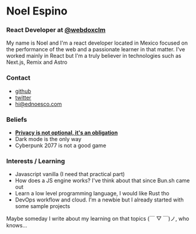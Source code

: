 # Noel Espino

### React Developer at [@webdoxclm](https://twitter.com/webdoxclm)

My name is Noel and I'm a react developer located in Mexico focused on the performance of the web and a passionate learner in that matter.
I've worked mainly in React but I'm a truly believer in technologies such as Next.js, Remix and Astro

### Contact

- [github](https://github.com/slingercode)
- [twitter](https://twitter.com/_slingercode)
- hi@ednoesco.com

### Beliefs

- <u>**Privacy is not optional, it's an obligation**</u>
- Dark mode is the only way
- Cyberpunk 2077 is not a good game

### Interests / Learning

- Javascript vanilla (I need that practical part)
- How does a JS engine works? I've think about that since Bun.sh came out
- Learn a low level programming language, I would like Rust tho
- DevOps workflow and cloud. I'm a newbie but I already started with some sample projects

Maybe someday I write about my learning on that topics (￣ ▽ ￣)ノ, who knows...

<br>
